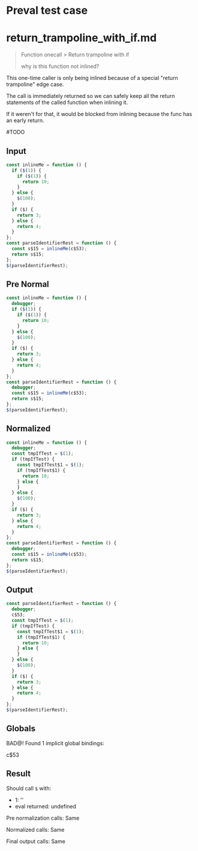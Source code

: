 # Preval test case

# return_trampoline_with_if.md

> Function onecall > Return trampoline with if
>
> why is this function not inlined?

This one-time caller is only being inlined because of a special "return trampoline" edge case.

The call is immediately returned so we can safely keep all the return statements of the called function when inlining it.

If it weren't for that, it would be blocked from inlining because the func has an early return.

#TODO

## Input

`````js filename=intro
const inlineMe = function () {
  if ($(1)) {
    if ($(1)) {
      return 10;
    }
  } else {
    $(100);
  }
  if ($) {
    return 3;
  } else {
    return 4;
  }
};
const parseIdentifierRest = function () {
  const s$15 = inlineMe(c$53);
  return s$15;
};
$(parseIdentifierRest);


`````

## Pre Normal

`````js filename=intro
const inlineMe = function () {
  debugger;
  if ($(1)) {
    if ($(1)) {
      return 10;
    }
  } else {
    $(100);
  }
  if ($) {
    return 3;
  } else {
    return 4;
  }
};
const parseIdentifierRest = function () {
  debugger;
  const s$15 = inlineMe(c$53);
  return s$15;
};
$(parseIdentifierRest);
`````

## Normalized

`````js filename=intro
const inlineMe = function () {
  debugger;
  const tmpIfTest = $(1);
  if (tmpIfTest) {
    const tmpIfTest$1 = $(1);
    if (tmpIfTest$1) {
      return 10;
    } else {
    }
  } else {
    $(100);
  }
  if ($) {
    return 3;
  } else {
    return 4;
  }
};
const parseIdentifierRest = function () {
  debugger;
  const s$15 = inlineMe(c$53);
  return s$15;
};
$(parseIdentifierRest);
`````

## Output

`````js filename=intro
const parseIdentifierRest = function () {
  debugger;
  c$53;
  const tmpIfTest = $(1);
  if (tmpIfTest) {
    const tmpIfTest$1 = $(1);
    if (tmpIfTest$1) {
      return 10;
    } else {
    }
  } else {
    $(100);
  }
  if ($) {
    return 3;
  } else {
    return 4;
  }
};
$(parseIdentifierRest);
`````

## Globals

BAD@! Found 1 implicit global bindings:

c$53

## Result

Should call `$` with:
 - 1: '<function>'
 - eval returned: undefined

Pre normalization calls: Same

Normalized calls: Same

Final output calls: Same
